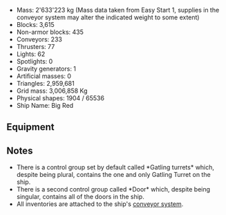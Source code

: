 *   Mass: 2'633'223 kg (Mass data taken from Easy Start 1, supplies in the conveyor system may alter the indicated weight to some extent)
*   Blocks: 3,615
*   Non-armor blocks: 435
*   Conveyors: 233
*   Thrusters: 77
*   Lights: 62
*   Spotlights: 0
*   Gravity generators: 1
*   Artificial masses: 0
*   Triangles: 2,959,681
*   Grid mass: 3,006,858 Kg
*   Physical shapes: 1904 / 65536
*   Ship Name: Big Red

## Equipment

## Notes

*   There is a control group set by default called \*Gatling turrets\* which, despite being plural, contains the one and only Gatling Turret on the ship.
*   There is a second control group called \*Door\* which, despite being singular, contains all of the doors in the ship.
*   All inventories are attached to the ship's [conveyor system](https://spaceengineers.wiki.gg/wiki/Conveyor_system "Conveyor system").